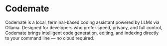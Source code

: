 # Codemate
 Codemate is a local, terminal-based coding assistant powered by LLMs via Ollama. Designed for developers who prefer speed, privacy, and full control, Codemate brings intelligent code generation, editing, and indexing directly to your command line — no cloud required.

